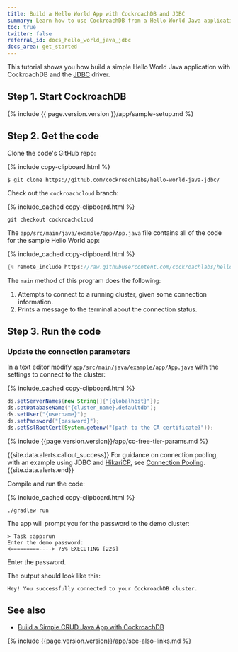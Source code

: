 ```yaml
---
title: Build a Hello World App with CockroachDB and JDBC
summary: Learn how to use CockroachDB from a Hello World Java application.
toc: true
twitter: false
referral_id: docs_hello_world_java_jdbc
docs_area: get_started
---
```


This tutorial shows you how build a simple Hello World Java application with CockroachDB and the [JDBC](https://jdbc.postgresql.org/) driver.

## Step 1. Start CockroachDB

{% include {{ page.version.version }}/app/sample-setup.md %}

## Step 2. Get the code

Clone the code's GitHub repo:

{% include copy-clipboard.html %}
~~~ shell
$ git clone https://github.com/cockroachlabs/hello-world-java-jdbc/
~~~

<div class="filter-content" markdown="1" data-scope="cockroachcloud">

Check out the `cockroachcloud` branch:

{% include_cached copy-clipboard.html %}
~~~shell
git checkout cockroachcloud
~~~

</div>

The `app/src/main/java/example/app/App.java` file contains all of the code for the sample Hello World app:

{% include_cached copy-clipboard.html %}
~~~ java
{% remote_include https://raw.githubusercontent.com/cockroachlabs/hello-world-java-jdbc/master/app/src/main/java/example/app/App.java %}
~~~

The `main` method of this program does the following:

1. Attempts to connect to a running cluster, given some connection information.
2. Prints a message to the terminal about the connection status.

## Step 3. Run the code

<section class="filter-content" markdown="1" data-scope="cockroachcloud">

### Update the connection parameters

In a text editor modify `app/src/main/java/example/app/App.java` with the settings to connect to the cluster:

{% include_cached copy-clipboard.html %}
~~~ java
ds.setServerNames(new String[]{"{globalhost}"});
ds.setDatabaseName("{cluster_name}.defaultdb");
ds.setUser("{username}");
ds.setPassword("{password}");
ds.setSslRootCert(System.getenv("{path to the CA certificate}"));
~~~

{% include {{page.version.version}}/app/cc-free-tier-params.md %}

{{site.data.alerts.callout_success}}
For guidance on connection pooling, with an example using JDBC and [HikariCP](https://github.com/brettwooldridge/HikariCP), see [Connection Pooling](connection-pooling.html).
{{site.data.alerts.end}}

</section>

Compile and run the code:

{% include_cached copy-clipboard.html %}
~~~ shell
./gradlew run
~~~

<section class="filter-content" markdown="1" data-scope="local">

The app will prompt you for the password to the demo cluster:

~~~
> Task :app:run
Enter the demo password:
<=========----> 75% EXECUTING [22s]
~~~

Enter the password.

</section>

The output should look like this:

~~~
Hey! You successfully connected to your CockroachDB cluster.
~~~


## See also

- [Build a Simple CRUD Java App with CockroachDB](build-a-java-app-with-cockroachdb.html)

{% include {{page.version.version}}/app/see-also-links.md %}
